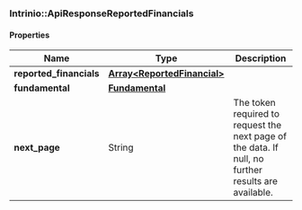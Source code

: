 

[//]: # (CLASS:Intrinio::ApiResponseReportedFinancials)

[//]: # (KIND:object)

### Intrinio::ApiResponseReportedFinancials

#### Properties

[//]: # (START_DEFINITION)

Name | Type | Description
------------ | ------------- | -------------
**reported_financials** | [**Array&lt;ReportedFinancial&gt;**](ReportedFinancial.md) |  &nbsp;
**fundamental** | [**Fundamental**](Fundamental.md) |  &nbsp;
**next_page** | String | The token required to request the next page of the data. If null, no further results are available. &nbsp;

[//]: # (END_DEFINITION)


[//]: # (CONTAINED_CLASS:Intrinio::ReportedFinancial)


[//]: # (CONTAINED_CLASS:Intrinio::Fundamental)




